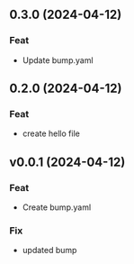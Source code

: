 ## 0.3.0 (2024-04-12)

### Feat

- Update bump.yaml

## 0.2.0 (2024-04-12)

### Feat

- create hello file

## v0.0.1 (2024-04-12)

### Feat

- Create bump.yaml

### Fix

- updated bump
